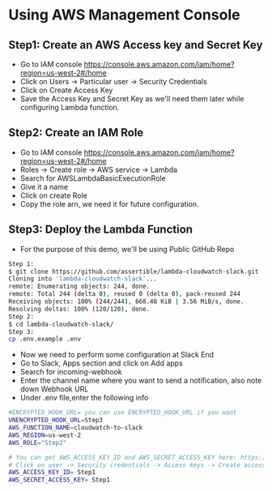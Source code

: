 # Using AWS Management Console

## Step1: Create an AWS Access key and Secret Key

* Go to IAM console https://console.aws.amazon.com/iam/home?region=us-west-2#/home
* Click on Users → Particular user → Security Credentials
* Click on Create Access Key
* Save the Access Key and Secret Key as we'll need them later while configuring Lambda function.

## Step2: Create an IAM Role

* Go to IAM console https://console.aws.amazon.com/iam/home?region=us-west-2#/home
* Roles → Create role → AWS service → Lambda
* Search for AWSLambdaBasicExecutionRole
* Give it a name
* Click on create Role
* Copy the role arn, we need it for future configuration.

## Step3: Deploy the Lambda Function

* For the purpose of this demo, we'll be using Public GitHub Repo
```sh
Step 1:
$ git clone https://github.com/assertible/lambda-cloudwatch-slack.git
Cloning into 'lambda-cloudwatch-slack'...
remote: Enumerating objects: 244, done.
remote: Total 244 (delta 0), reused 0 (delta 0), pack-reused 244
Receiving objects: 100% (244/244), 668.48 KiB | 3.56 MiB/s, done.
Resolving deltas: 100% (120/120), done.
Step 2:
$ cd lambda-cloudwatch-slack/
Step 3:
cp .env.example .env
```
* Now we need to perform some configuration at Slack End
* Go to Slack, Apps section and click on Add apps
* Search for incoming-webhook
* Enter the channel name where you want to send a notification, also note down Webhook URL
* Under .env file,enter the following info
```sh
#ENCRYPTED_HOOK_URL= you can use ENCRYPTED_HOOK_URL if you want
UNENCRYPTED_HOOK_URL=Step3
AWS_FUNCTION_NAME=cloudwatch-to-slack
AWS_REGION=us-west-2
AWS_ROLE="Step2"

# You can get AWS_ACCESS_KEY_ID and AWS_SECRET_ACCESS_KEY here: https://console.aws.amazon.com/iam/home#/users
# Click on user -> Security credentials -> Access keys -> Create access key
AWS_ACCESS_KEY_ID= Step1
AWS_SECRET_ACCESS_KEY= Step1
```
